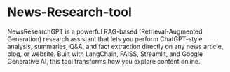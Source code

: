 # News-Research-tool
NewsResearchGPT is a powerful RAG-based (Retrieval-Augmented Generation) research assistant that lets you perform ChatGPT-style analysis, summaries, Q&amp;A, and fact extraction directly on any news article, blog, or website.  Built with LangChain, FAISS, Streamlit, and Google Generative AI, this tool transforms how you explore content online.

